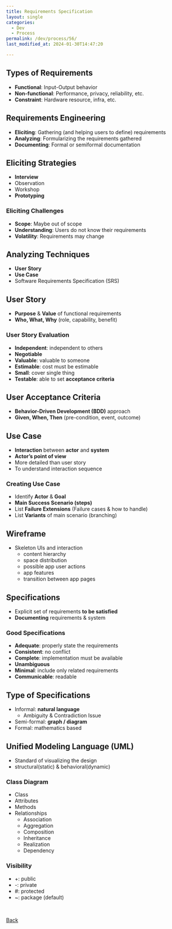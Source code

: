 ```yaml
---
title: Requirements Specification
layout: single
categories:
  - Dev
  - Process
permalink: /dev/process/56/
last_modified_at: 2024-01-30T14:47:20

---
```


## Types of Requirements

- **Functional**: Input-Output behavior
- **Non-functional**: Performance, privacy, reliability, etc.
- **Constraint**: Hardware resource, infra, etc.

## Requirements Engineering

- **Eliciting**: Gathering (and helping users to define) requirements
- **Analyzing**: Formularizing the requirements gathered
- **Documenting**: Formal or semiformal documentation

## Eliciting Strategies

- **Interview**
- Observation
- Workshop
- **Prototyping**

### Eliciting Challenges

- **Scope**: Maybe out of scope
- **Understanding**: Users do not know their requirements
- **Volatility**: Requirements may change

## Analyzing Techniques

- **User Story**
- **Use Case**
- Software Requirements Specification (SRS)

## User Story

- **Purpose** & **Value** of functional requirements
- **Who, What, Why** (role, capability, benefit)

### User Story Evaluation

- **Independent**: independent to others
- **Negotiable**
- **Valuable**: valuable to someone
- **Estimable**: cost must be estimable
- **Small**: cover single thing
- **Testable**: able to set **acceptance criteria**

## User Acceptance Criteria

- **Behavior-Driven Development (BDD)** approach
- **Given, When, Then** (pre-condition, event, outcome)

## Use Case

- **Interaction** between **actor** and **system**
- **Actor’s point of view**
- More detailed than user story
- To understand interaction sequence

### Creating Use Case

- Identify **Actor** & **Goal**
- **Main Success Scenario (steps)**
- List **Failure Extensions** (Failure cases & how to handle)
- List **Variants** of main scenario (branching)

## Wireframe

- Skeleton UIs and interaction
  - content hierarchy
  - space distribution
  - possible app user actions
  - app features
  - transition between app pages

## Specifications

- Explicit set of requirements **to be satisfied**
- **Documenting** requirements & system

### Good Specifications

- **Adequate**: properly state the requirements
- **Consistent**: no conflict
- **Complete**: implementation must be available
- **Unambiguous**
- **Minimal**: include only related requirements
- **Communicable**: readable

## Type of Specifications

- Informal: **natural language**
  - Ambiguity & Contradiction Issue
- Semi-formal: **graph / diagram**
- Formal: mathematics based

## Unified Modeling Language (UML)

- Standard of visualizing the design
- structural(static) & behavioral(dynamic)

### Class Diagram

- Class
- Attributes
- Methods
- Relationships
  - Association
  - Aggregation
  - Composition
  - Inheritance
  - Realization
  - Dependency

### Visibility

- +: public
- -: private
- #: protected
- ~: package (default)

<br>

[Back](/dev/process/)